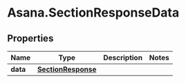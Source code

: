 # Asana.SectionResponseData

## Properties
Name | Type | Description | Notes
------------ | ------------- | ------------- | -------------
**data** | [**SectionResponse**](SectionResponse.md) |  | 
